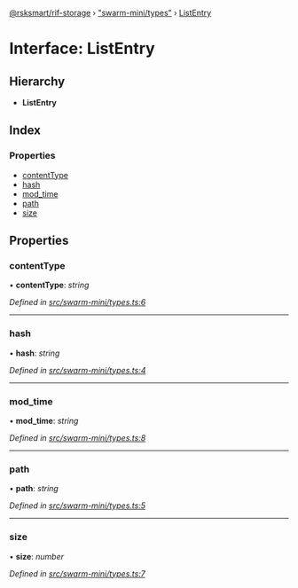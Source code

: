 [@rsksmart/rif-storage](../README.md) › ["swarm-mini/types"](../modules/_swarm_mini_types_.md) › [ListEntry](_swarm_mini_types_.listentry.md)

# Interface: ListEntry

## Hierarchy

* **ListEntry**

## Index

### Properties

* [contentType](_swarm_mini_types_.listentry.md#contenttype)
* [hash](_swarm_mini_types_.listentry.md#hash)
* [mod_time](_swarm_mini_types_.listentry.md#mod_time)
* [path](_swarm_mini_types_.listentry.md#path)
* [size](_swarm_mini_types_.listentry.md#size)

## Properties

###  contentType

• **contentType**: *string*

*Defined in [src/swarm-mini/types.ts:6](https://github.com/rsksmart/rds-libjs/blob/5474bd0/src/swarm-mini/types.ts#L6)*

___

###  hash

• **hash**: *string*

*Defined in [src/swarm-mini/types.ts:4](https://github.com/rsksmart/rds-libjs/blob/5474bd0/src/swarm-mini/types.ts#L4)*

___

###  mod_time

• **mod_time**: *string*

*Defined in [src/swarm-mini/types.ts:8](https://github.com/rsksmart/rds-libjs/blob/5474bd0/src/swarm-mini/types.ts#L8)*

___

###  path

• **path**: *string*

*Defined in [src/swarm-mini/types.ts:5](https://github.com/rsksmart/rds-libjs/blob/5474bd0/src/swarm-mini/types.ts#L5)*

___

###  size

• **size**: *number*

*Defined in [src/swarm-mini/types.ts:7](https://github.com/rsksmart/rds-libjs/blob/5474bd0/src/swarm-mini/types.ts#L7)*
